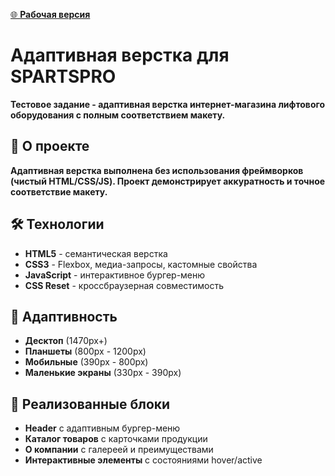 [🌐 **Рабочая версия**](https://test-task-8lwh.vercel.app/)

# **Адаптивная верстка для SPARTSPRO**

**Тестовое задание - адаптивная верстка интернет-магазина лифтового оборудования с полным соответствием макету.**

## **📄 О проекте**
**Адаптивная верстка выполнена без использования фреймворков (чистый HTML/CSS/JS). Проект демонстрирует аккуратность и точное соответствие макету.**

## **🛠 Технологии**
- **HTML5** - семантическая верстка
- **CSS3** - Flexbox, медиа-запросы, кастомные свойства
- **JavaScript** - интерактивное бургер-меню
- **CSS Reset** - кроссбраузерная совместимость

## **📱 Адаптивность**
- **Десктоп** (1470px+)
- **Планшеты** (800px - 1200px)
- **Мобильные** (390px - 800px)
- **Маленькие экраны** (330px - 390px)

## **🎯 Реализованные блоки**
- **Header** с адаптивным бургер-меню
- **Каталог товаров** с карточками продукции
- **О компании** с галереей и преимуществами
- **Интерактивные элементы** с состояниями hover/active
